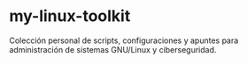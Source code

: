 # my-linux-toolkit
Colección personal de scripts, configuraciones y apuntes para administración de sistemas GNU/Linux y ciberseguridad.
